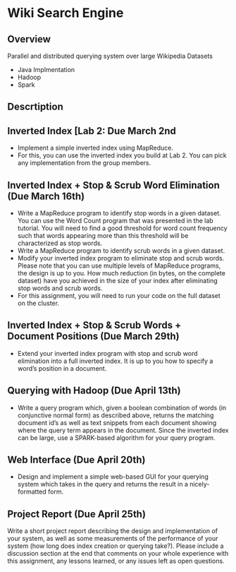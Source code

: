# Wiki Search Engine
## Overview
Parallel and distributed querying system over large Wikipedia Datasets
- Java Implmentation
- Hadoop
- Spark

## Descrtiption
## Inverted Index [Lab 2: Due March 2nd
- Implement a simple inverted index using MapReduce.
- For this, you can use the inverted index you build at Lab 2. You can pick any implementation from
the group members.

## Inverted Index + Stop & Scrub Word Elimination (Due March 16th)
- Write a MapReduce program to identify stop words in a given dataset. You can use the Word Count
program that was presented in the lab tutorial. You will need to find a good threshold for word count
frequency such that words appearing more than this threshold will be characterized as stop words.
- Write a MapReduce program to identify scrub words in a given dataset.
- Modify your inverted index program to eliminate stop and scrub words. Please note that you can use
multiple levels of MapReduce programs, the design is up to you. How much reduction (in bytes, on
the complete dataset) have you achieved in the size of your index after eliminating stop words and
scrub words.
- For this assignment, you will need to run your code on the full dataset on the cluster.

## Inverted Index + Stop & Scrub Words + Document Positions (Due March 29th)
- Extend your inverted index program with stop and scrub word elimination into a full inverted index.
It is up to you how to specify a word’s position in a document.

## Querying with Hadoop (Due April 13th)
- Write a query program which, given a boolean combination of words (in conjunctive normal form)
as described above, returns the matching document id’s as well as text snippets from each document
showing where the query term appears in the document. Since the inverted index can be large, use a
SPARK-based algorithm for your query program.

## Web Interface (Due April 20th)
- Design and implement a simple web-based GUI for your querying system which takes in the query and
returns the result in a nicely-formatted form.


## Project Report (Due April 25th)
Write a short project report describing the design and implementation of your system, as well as some
measurements of the performance of your system (how long does index creation or querying take?). Please
include a discussion section at the end that comments on your whole experience with this assignment, any
lessons learned, or any issues left as open questions.
